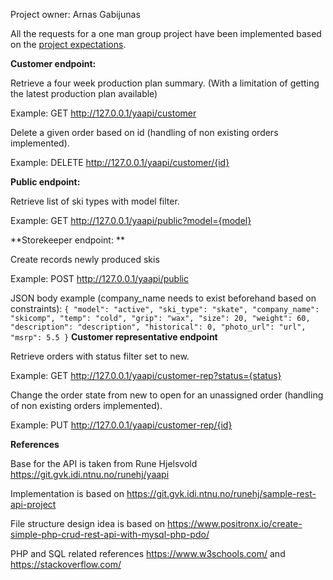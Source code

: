 Project owner: Arnas Gabijunas

All the requests for a one man group project have been implemented based on the [project expectations](https://git.gvk.idi.ntnu.no/course/idatg2204/idatg2204-2021/-/wikis/Expectations-per-Group-Size).

**Customer endpoint:**

Retrieve a four week production plan summary. (With a limitation of getting the latest production plan available)

Example: GET http://127.0.0.1/yaapi/customer

Delete a given order based on id (handling of non existing orders implemented).

Example: DELETE http://127.0.0.1/yaapi/customer/{id}

**Public endpoint:**

Retrieve list of ski types with model filter.

Example: GET http://127.0.0.1/yaapi/public?model={model}

**Storekeeper endpoint: **

Create records newly produced skis

Example: POST http://127.0.0.1/yaapi/public

JSON body example (company_name needs to exist beforehand based on constraints):
`
{
    "model": "active",
    "ski_type": "skate",
    "company_name": "skicomp",
    "temp": "cold",
    "grip": "wax",
    "size": 20,
    "weight": 60,
    "description": "description",
    "historical": 0,
    "photo_url": "url",
    "msrp": 5.5
}
`
**Customer representative endpoint**

Retrieve orders with status filter set to new.

Example: GET http://127.0.0.1/yaapi/customer-rep?status={status}

Change the order state from new to open for an unassigned order (handling of non existing orders implemented).

Example: PUT http://127.0.0.1/yaapi/customer-rep/{id}

**References**

Base for the API is taken from Rune Hjelsvold https://git.gvk.idi.ntnu.no/runehj/yaapi

Implementation is based on https://git.gvk.idi.ntnu.no/runehj/sample-rest-api-project

File structure design idea is based on https://www.positronx.io/create-simple-php-crud-rest-api-with-mysql-php-pdo/

PHP and SQL related references https://www.w3schools.com/ and https://stackoverflow.com/
